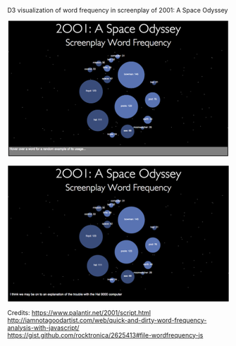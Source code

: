 D3 visualization of word frequency in screenplay of 2001: A Space Odyssey

![alt tag](https://github.com/jd009/d3-2001-space-odyssey-words/blob/master/screenshots/D3_visualization_2001_words.png)

![alt tag](https://github.com/jd009/d3-2001-space-odyssey-words/blob/master/screenshots/d3_words2.png)

Credits:
https://www.palantir.net/2001/script.html  
http://iamnotagoodartist.com/web/quick-and-dirty-word-frequency-analysis-with-javascript/  
https://gist.github.com/rocktronica/2625413#file-wordfrequency-js  
